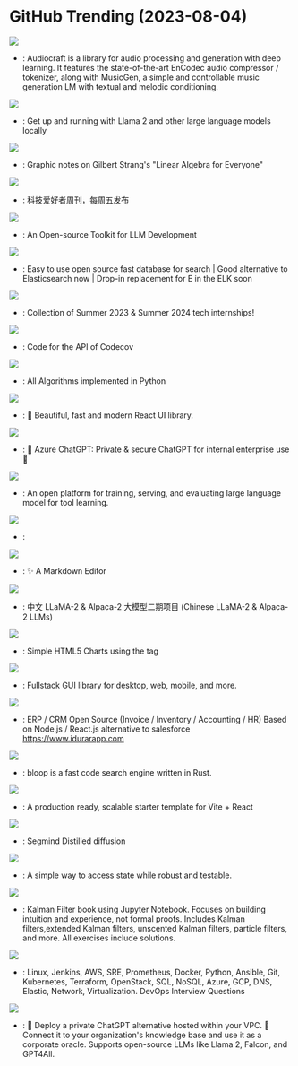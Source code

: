 # GitHub Trending (2023-08-04)

![](https://img.shields.io/badge/Python-New%201-green?style=flat-square&logo=appveyor)
- [](https://github.comundefined): Audiocraft is a library for audio processing and generation with deep learning. It features the state-of-the-art EnCodec audio compressor / tokenizer, along with MusicGen, a simple and controllable music generation LM with textual and melodic conditioning.

![](https://img.shields.io/badge/C-New%20283-green?style=flat-square&logo=appveyor)
- [](https://github.comundefined): Get up and running with Llama 2 and other large language models locally

![](https://img.shields.io/badge/PostScript-New%20294-green?style=flat-square&logo=appveyor)
- [](https://github.comundefined): Graphic notes on Gilbert Strang's "Linear Algebra for Everyone"

![](https://img.shields.io/badge/none-New%20201-green?style=flat-square&logo=appveyor)
- [](https://github.comundefined): 科技爱好者周刊，每周五发布

![](https://img.shields.io/badge/Python-New%20216-green?style=flat-square&logo=appveyor)
- [](https://github.comundefined): An Open-source Toolkit for LLM Development

![](https://img.shields.io/badge/C%2B%2B-New%20248-green?style=flat-square&logo=appveyor)
- [](https://github.comundefined): Easy to use open source fast database for search | Good alternative to Elasticsearch now | Drop-in replacement for E in the ELK soon

![](https://img.shields.io/badge/none-New%2078-green?style=flat-square&logo=appveyor)
- [](https://github.comundefined): Collection of Summer 2023 & Summer 2024 tech internships!

![](https://img.shields.io/badge/Python-New%2020-green?style=flat-square&logo=appveyor)
- [](https://github.comundefined): Code for the API of Codecov

![](https://img.shields.io/badge/Python-New%20286-green?style=flat-square&logo=appveyor)
- [](https://github.comundefined): All Algorithms implemented in Python

![](https://img.shields.io/badge/TypeScript-New%20233-green?style=flat-square&logo=appveyor)
- [](https://github.comundefined): 🚀 Beautiful, fast and modern React UI library.

![](https://img.shields.io/badge/TypeScript-New%20316-green?style=flat-square&logo=appveyor)
- [](https://github.comundefined): 🤖 Azure ChatGPT: Private & secure ChatGPT for internal enterprise use 💼

![](https://img.shields.io/badge/Python-New%20124-green?style=flat-square&logo=appveyor)
- [](https://github.comundefined): An open platform for training, serving, and evaluating large language model for tool learning.

![](https://img.shields.io/badge/TypeScript-New%2024-green?style=flat-square&logo=appveyor)
- [](https://github.comundefined): 

![](https://img.shields.io/badge/JavaScript-New%2029-green?style=flat-square&logo=appveyor)
- [](https://github.comundefined): ✨ A Markdown Editor

![](https://img.shields.io/badge/Python-New%20169-green?style=flat-square&logo=appveyor)
- [](https://github.comundefined): 中文 LLaMA-2 & Alpaca-2 大模型二期项目 (Chinese LLaMA-2 & Alpaca-2 LLMs)

![](https://img.shields.io/badge/JavaScript-New%209-green?style=flat-square&logo=appveyor)
- [](https://github.comundefined): Simple HTML5 Charts using the <canvas> tag

![](https://img.shields.io/badge/Rust-New%2040-green?style=flat-square&logo=appveyor)
- [](https://github.comundefined): Fullstack GUI library for desktop, web, mobile, and more.

![](https://img.shields.io/badge/JavaScript-New%2048-green?style=flat-square&logo=appveyor)
- [](https://github.comundefined): ERP / CRM Open Source (Invoice / Inventory / Accounting / HR) Based on Node.js / React.js alternative to salesforce https://www.idurarapp.com

![](https://img.shields.io/badge/TypeScript-New%20125-green?style=flat-square&logo=appveyor)
- [](https://github.comundefined): bloop is a fast code search engine written in Rust.

![](https://img.shields.io/badge/TypeScript-New%2046-green?style=flat-square&logo=appveyor)
- [](https://github.comundefined): A production ready, scalable starter template for Vite + React

![](https://img.shields.io/badge/Python-New%2020-green?style=flat-square&logo=appveyor)
- [](https://github.comundefined): Segmind Distilled diffusion

![](https://img.shields.io/badge/Dart-New%2010-green?style=flat-square&logo=appveyor)
- [](https://github.comundefined): A simple way to access state while robust and testable.

![](https://img.shields.io/badge/Jupyter%20Notebook-New%2092-green?style=flat-square&logo=appveyor)
- [](https://github.comundefined): Kalman Filter book using Jupyter Notebook. Focuses on building intuition and experience, not formal proofs. Includes Kalman filters,extended Kalman filters, unscented Kalman filters, particle filters, and more. All exercises include solutions.

![](https://img.shields.io/badge/Python-New%20951-green?style=flat-square&logo=appveyor)
- [](https://github.comundefined): Linux, Jenkins, AWS, SRE, Prometheus, Docker, Python, Ansible, Git, Kubernetes, Terraform, OpenStack, SQL, NoSQL, Azure, GCP, DNS, Elastic, Network, Virtualization. DevOps Interview Questions

![](https://img.shields.io/badge/TypeScript-New%2037-green?style=flat-square&logo=appveyor)
- [](https://github.comundefined): 🤖 Deploy a private ChatGPT alternative hosted within your VPC. 🔮 Connect it to your organization's knowledge base and use it as a corporate oracle. Supports open-source LLMs like Llama 2, Falcon, and GPT4All.

